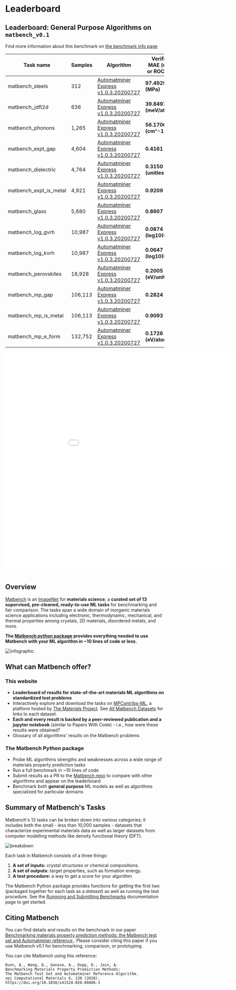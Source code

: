 # Leaderboard

## Leaderboard: General Purpose Algorithms on `matbench_v0.1`

Find more information about this benchmark on [the benchmark info page](/Benchmark%20Info/matbench_v0.1)

| Task name | Samples | Algorithm | Verified MAE (unit) or ROCAUC | Notes |
|------------------|---------|-----------|----------------------|-------|
| matbench_steels | 312 | [Automatminer Express v1.0.3.20200727](/Full%20Benchmark%20Data/matbench_v0.1_automatminer_expressv2019) | **97.4929 (MPa)** |  |
| matbench_jdft2d | 636 | [Automatminer Express v1.0.3.20200727](/Full%20Benchmark%20Data/matbench_v0.1_automatminer_expressv2019) | **39.8497 (meV/atom)** |  |
| matbench_phonons | 1,265 | [Automatminer Express v1.0.3.20200727](/Full%20Benchmark%20Data/matbench_v0.1_automatminer_expressv2019) | **56.1706 (cm^-1)** |  |
| matbench_expt_gap | 4,604 | [Automatminer Express v1.0.3.20200727](/Full%20Benchmark%20Data/matbench_v0.1_automatminer_expressv2019) | **0.4161 (eV)** |  |
| matbench_dielectric | 4,764 | [Automatminer Express v1.0.3.20200727](/Full%20Benchmark%20Data/matbench_v0.1_automatminer_expressv2019) | **0.3150 (unitless)** |  |
| matbench_expt_is_metal | 4,921 | [Automatminer Express v1.0.3.20200727](/Full%20Benchmark%20Data/matbench_v0.1_automatminer_expressv2019) | **0.9209** |  |
| matbench_glass | 5,680 | [Automatminer Express v1.0.3.20200727](/Full%20Benchmark%20Data/matbench_v0.1_automatminer_expressv2019) | **0.8607** |  |
| matbench_log_gvrh | 10,987 | [Automatminer Express v1.0.3.20200727](/Full%20Benchmark%20Data/matbench_v0.1_automatminer_expressv2019) | **0.0874 (log10(GPa))** |  |
| matbench_log_kvrh | 10,987 | [Automatminer Express v1.0.3.20200727](/Full%20Benchmark%20Data/matbench_v0.1_automatminer_expressv2019) | **0.0647 (log10(GPa))** |  |
| matbench_perovskites | 18,928 | [Automatminer Express v1.0.3.20200727](/Full%20Benchmark%20Data/matbench_v0.1_automatminer_expressv2019) | **0.2005 (eV/unit cell)** |  |
| matbench_mp_gap | 106,113 | [Automatminer Express v1.0.3.20200727](/Full%20Benchmark%20Data/matbench_v0.1_automatminer_expressv2019) | **0.2824 (eV)** |  |
| matbench_mp_is_metal | 106,113 | [Automatminer Express v1.0.3.20200727](/Full%20Benchmark%20Data/matbench_v0.1_automatminer_expressv2019) | **0.9093** |  |
| matbench_mp_e_form | 132,752 | [Automatminer Express v1.0.3.20200727](/Full%20Benchmark%20Data/matbench_v0.1_automatminer_expressv2019) | **0.1726 (eV/atom)** |  |



<iframe src="/static/scaled_errors.html" class="is-fullwidth" height="700px" width="1000px" frameBorder="0"> </iframe>

## Overview

[Matbench](https://doi.org/10.1038/s41524-020-00406-3) is an [ImageNet](http://www.image-net.org) for **materials science**; a
**curated set of 13 supervised, pre-cleaned, ready-to-use ML tasks** for benchmarking and fair comparison. The tasks span a wide domain of
inorganic materials science applications including electronic, thermodynamic, mechanical, and thermal properties among crystals, 2D materials,
disordered metals, and more.  

**The [Matbench python package](https://github.com/hackingmaterials/matbench) provides everything needed to use Matbench with your ML algorithm in ~10 lines of code or less.**

![infographic](static/infographic_matbench.png)


## What can Matbench offer?

### This website


- **Leaderboard of results for state-of-the-art materials ML algorithms on standardized test problems**
- Interactively explore and download the tasks on [MPContribs-ML](https://ml.materialsproject.org/browse), a platform hosted by [The Materials Project](https://materialsproject.org). See [All Matbench Datasets](#all-matbench-datasets) for links to each dataset.
- **Each and every result is backed by a peer-reviewed publication and a jupyter notebook** (similar to Papers With Code) - i.e., how were these results were obtained?
- Glossary of all algorithms' results on the Matbench problems


### The Matbench Python package

- Probe ML algorithms strengths and weaknesses across a wide range of materials property prediction tasks
- Run a full benchmark in ~10 lines of code
- Submit results as a PR to the [Matbench repo](https://github.com/hackingmaterials/matbench) to compare with other algorithms and appear on the leaderboard
- Benchmark both **general purpose** ML models as well as algorithms specialized for particular domains


## Summary of Matbench's Tasks

Matbench's 13 tasks can be broken down into various categories; it includes both the small - less than 10,000 samples - datasets that characterize
experimental materials data as well as larger datasets from computer modelling methods like density functional theory (DFT).


![breakdown](static/datasets_breakdown_inverted.png)


Each task in Matbench consists of a three things:

1. **A set of inputs:** crystal structures or chemical compositions.
2. **A set of outputs:** target properties, such as formation energy.
3. **A test procedure:** a way to get a score for your algorithm


The Matbench Python package provides functions for getting the first two (packaged together for each task as a _dataset_) as well as running 
the test procedure. See the [Runnning and Submitting Benchmarks](running_and_submitting_benchmarks.md) documentation page to get started.



## Citing Matbench

You can find details and results on the benchmark in our paper [Benchmarking materials property prediction methods: the Matbench test set and Automatminer reference ](https://doi.org/10.1038/s41524-020-00406-3). 
Please consider citing this paper if you use Matbench v0.1 for benchmarking, comparison, or prototyping.


You can cite Matbench using this reference:

```
Dunn, A., Wang, Q., Ganose, A., Dopp, D., Jain, A. 
Benchmarking Materials Property Prediction Methods: 
The Matbench Test Set and Automatminer Reference Algorithm. 
npj Computational Materials 6, 138 (2020). 
https://doi.org/10.1038/s41524-020-00406-3
```